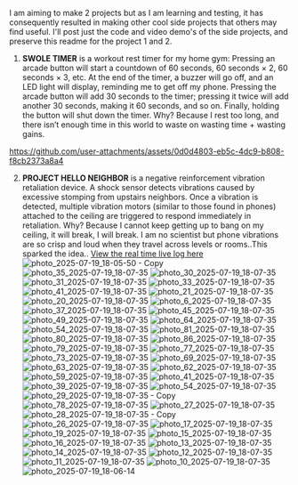 I am aiming to make 2 projects but as I am learning and testing, it has consequently resulted in making other cool side projects that others may find useful. I'll post just the code and video demo's of the side projects, and preserve this readme for the project 1 and 2.

1. **SWOLE TIMER** is a workout rest timer for my home gym: Pressing an arcade button will start a countdown of 60 seconds, 60 seconds × 2, 60 seconds × 3, etc. At the end of the timer, a buzzer will go off, and an LED light will display, reminding me to get off my phone. Pressing the arcade button will add 30 seconds to the timer; pressing it twice will add another 30 seconds, making it 60 seconds, and so on. Finally, holding the button will shut down the timer.
Why? Because I rest too long, and there isn’t enough time in this world to waste on wasting time + wasting gains.

https://github.com/user-attachments/assets/0d0d4803-eb5c-4dc9-b808-f8cb2373a8a4

2. **PROJECT HELLO NEIGHBOR** is a negative reinforcement vibration retaliation device. A shock sensor detects vibrations caused by excessive stomping from upstairs neighbors. Once a vibration is detected, multiple vibration motors (similar to those found in phones) attached to the ceiling are triggered to respond immediately in retaliation.
Why? Because I cannot keep getting up to bang on my ceiling, it will break, I will break. I am no scientist but phone vibrations are so crisp and loud when they travel across levels or rooms..This sparked the idea..
[View the real time live log here](https://docs.google.com/spreadsheets/d/1qTxjW003-ZzxYN8ZpfJc8P-hANuI0XO44WPDo7638Z8/edit?usp=sharing)
![photo_2025-07-19_18-05-50 - Copy](https://github.com/user-attachments/assets/dd9b8297-2c63-4b0f-b68a-1b295b6cc027)
![photo_35_2025-07-19_18-07-35](https://github.com/user-attachments/assets/77817235-a1c1-4fc2-8db2-2a2435dd202f)
![photo_30_2025-07-19_18-07-35](https://github.com/user-attachments/assets/a67d1fe8-bfc3-4572-a9ad-9207d8628044)
![photo_31_2025-07-19_18-07-35](https://github.com/user-attachments/assets/9ea679c0-4247-488c-808b-6d5de3b25ffd)
![photo_33_2025-07-19_18-07-35](https://github.com/user-attachments/assets/bb2c2d4a-7bbe-4284-b2f9-868a62c3e4ba)
![photo_41_2025-07-19_18-07-35](https://github.com/user-attachments/assets/1ccdac4c-37a0-4771-b512-ffc6605d4716)
![photo_21_2025-07-19_18-07-35](https://github.com/user-attachments/assets/a1280996-d9d6-48ee-9e1f-608cf332b0f6)
![photo_20_2025-07-19_18-07-35](https://github.com/user-attachments/assets/be5c3717-a10b-4803-b2e8-333186b93ec6)
![photo_6_2025-07-19_18-07-35](https://github.com/user-attachments/assets/f565b9f3-d57e-4e36-8b37-181a85961963)
![photo_37_2025-07-19_18-07-35](https://github.com/user-attachments/assets/6a2b0043-1903-4f9a-85da-84308d5cc828)
![photo_45_2025-07-19_18-07-35](https://github.com/user-attachments/assets/1589aead-74a4-423c-be0b-3cbc7dd3fcc3)
![photo_49_2025-07-19_18-07-35](https://github.com/user-attachments/assets/5910c76b-ddba-412a-8005-d0cdde4d3ffd)
![photo_64_2025-07-19_18-07-35](https://github.com/user-attachments/assets/dd5d2b6b-fb0c-49e6-9b29-9d447c859ea9)
![photo_54_2025-07-19_18-07-35](https://github.com/user-attachments/assets/d76753fc-996b-4924-bc0a-d671f1d97f1d)
![photo_81_2025-07-19_18-07-35](https://github.com/user-attachments/assets/420f40c8-85ed-4c3d-be38-a8e2bd9e792d)
![photo_80_2025-07-19_18-07-35](https://github.com/user-attachments/assets/ece6659e-feb2-4c02-b268-10b74d96d138)
![photo_86_2025-07-19_18-07-35](https://github.com/user-attachments/assets/ca1e51a5-aa86-4c37-935b-3c4ad612b294)
![photo_79_2025-07-19_18-07-35](https://github.com/user-attachments/assets/cff6166d-b54c-420a-894f-f04beeda438a)
![photo_77_2025-07-19_18-07-35](https://github.com/user-attachments/assets/6a90be8d-3909-413a-b1a1-d2c0df2381ff)
![photo_73_2025-07-19_18-07-35](https://github.com/user-attachments/assets/e2b71fbc-5812-42f0-bffd-d2419d17aa2c)
![photo_69_2025-07-19_18-07-35](https://github.com/user-attachments/assets/01944579-3420-4f46-b9fa-ed812602edd8)
![photo_63_2025-07-19_18-07-35](https://github.com/user-attachments/assets/e15a8718-062e-4973-a79e-e211aa83939b)
![photo_62_2025-07-19_18-07-35](https://github.com/user-attachments/assets/aaa3d4c0-4fc6-4caa-8b31-e1851f681304)
![photo_59_2025-07-19_18-07-35](https://github.com/user-attachments/assets/9bd98d2f-9120-40d1-988b-f9a266eeb5c6)
![photo_41_2025-07-19_18-07-35](https://github.com/user-attachments/assets/fa0ddbac-d01f-4b3f-98de-c8808d0ffd29)
![photo_39_2025-07-19_18-07-35](https://github.com/user-attachments/assets/91e297b2-26ac-4e6a-9028-2b4a075bad7e)
![photo_54_2025-07-19_18-07-35](https://github.com/user-attachments/assets/be145c7b-84ef-472c-ac82-1bf1321bd1a1)
![photo_29_2025-07-19_18-07-35 - Copy](https://github.com/user-attachments/assets/25cdf359-e83e-4ec3-a315-d73eb6296dc6)
![photo_78_2025-07-19_18-07-35](https://github.com/user-attachments/assets/843687d6-7182-413c-b018-789752b65a7b)
![photo_27_2025-07-19_18-07-35](https://github.com/user-attachments/assets/4a9b36b9-b1e3-4884-a441-f8f6ee3a6a54)
![photo_28_2025-07-19_18-07-35 - Copy](https://github.com/user-attachments/assets/23e9bce3-77c4-4fb4-9c09-a370c42cf2aa)
![photo_26_2025-07-19_18-07-35](https://github.com/user-attachments/assets/13d66ae9-20e4-4a5a-a098-c6999f919ae3)
![photo_17_2025-07-19_18-07-35](https://github.com/user-attachments/assets/0233eb54-316d-4866-8862-869e0d259a6d)
![photo_19_2025-07-19_18-07-35](https://github.com/user-attachments/assets/371fa51d-51fc-4378-b1ec-5ca1dacd408d)
![photo_15_2025-07-19_18-07-35](https://github.com/user-attachments/assets/8b4f96ab-6384-4aef-b9cd-b14ec90d1133)
![photo_16_2025-07-19_18-07-35](https://github.com/user-attachments/assets/e5423ae3-7db6-4656-9695-13f0f2439c5e)
![photo_13_2025-07-19_18-07-35](https://github.com/user-attachments/assets/88c7fd9f-b441-4a18-8df8-74f55f19e575)
![photo_14_2025-07-19_18-07-35](https://github.com/user-attachments/assets/56c629f5-6cfb-4c4a-aa42-c829446075df)
![photo_12_2025-07-19_18-07-35](https://github.com/user-attachments/assets/b86cca38-6064-4e9b-bd36-60187d945a94)
![photo_11_2025-07-19_18-07-35](https://github.com/user-attachments/assets/b8d678df-a67e-4254-a54c-135a78b90a02)
![photo_10_2025-07-19_18-07-35](https://github.com/user-attachments/assets/f8242a98-57c4-45bb-8e55-08a75e095aff)
![photo_2025-07-19_18-06-14](https://github.com/user-attachments/assets/2dc0ae5e-0824-4839-bdca-acdc9b97f241)













